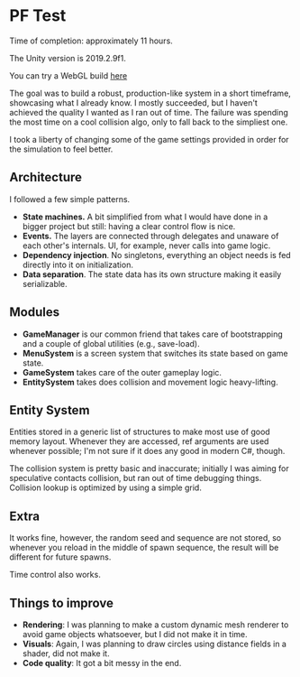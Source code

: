 # PF Test
Time of completion: approximately 11 hours.


The Unity version is 2019.2.9f1.


You can try a WebGL build [here](http://micktu.github.io/PFTest/index.html)


The goal was to build a robust, production-like system in a short timeframe, showcasing what I already know. I mostly succeeded, but I haven't achieved the quality I wanted as I ran out of time. The failure was spending the most time on a cool collision algo, only to fall back to the simpliest one.

I took a liberty of changing some of the game settings provided in order for the simulation to feel better.

## Architecture
I followed a few simple patterns.
* **State machines.** A bit simplified from what I would have done in a bigger project but still: having a clear control flow is nice.
* **Events.** The layers are connected through delegates and unaware of each other's internals. UI, for example, never calls into game logic.
* **Dependency injection**. No singletons, everything an object needs is fed directly into it on initialization.
* **Data separation**. The state data has its own structure making it easily serializable.
## Modules
* **GameManager** is our common friend that takes care of bootstrapping and a couple of global utilities (e.g., save-load).
* **MenuSystem** is a screen system that switches its state based on game state.
* **GameSystem** takes care of the outer gameplay logic.
* **EntitySystem** takes does collision and movement logic heavy-lifting.
## Entity System
Entities stored in a generic list of structures to make most use of good memory layout. Whenever they are accessed, ref arguments are used whenever possible; I'm not sure if it does any good in modern C#, though.

The collision system is pretty basic and inaccurate; initially I was aiming for speculative contacts collision, but ran out of time debugging things. Collision lookup is optimized by using a simple grid.
## Extra
It works fine, however, the random seed and sequence are not stored, so whenever you reload in the middle of spawn sequence, the result will be different for future spawns.

Time control also works.
## Things to improve
* **Rendering**: I was planning to make a custom dynamic mesh renderer to avoid game objects whatsoever, but I did not make it in time.
* **Visuals**: Again, I was planning to draw circles using distance fields in a shader, did not make it.
* **Code quality**: It got a bit messy in the end.
